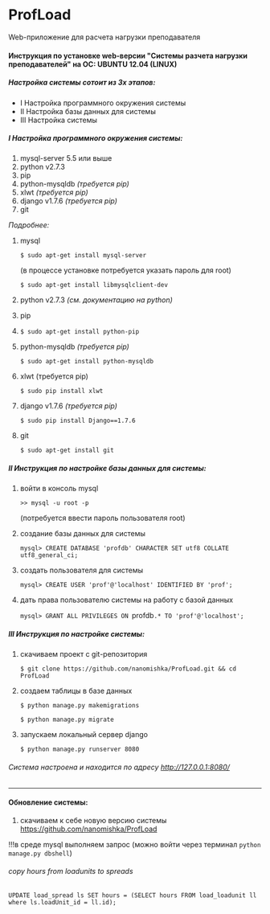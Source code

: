 # ProfLoad
Web-приложение для расчета нагрузки преподавателя

#### Инструкция по установке web-версии "Системы разчета нагрузки преподавателей" на ОС: UBUNTU 12.04 (LINUX)

##### Настройка системы сотоит из 3х этапов:
* I Настройка программного окружения системы
* II Настройка базы данных для системы
* III Настройка системы

##### I Настройка программного окружения системы:
1. mysql-server 5.5 или выше
2. python v2.7.3
3. pip
4. python-mysqldb _(требуется pip)_
5. xlwt _(требуется pip)_
6. django v1.7.6 _(требуется pip)_
7. git

_Подробнее:_

1. mysql

	`$ sudo apt-get install mysql-server` 
	
	(в процессе установке потребуется указать пароль для root)
	
	`$ sudo apt-get install libmysqlclient-dev`
2. python v2.7.3 _(см. документацию на python)_
3. pip
4. 
	`$ sudo apt-get install python-pip`
4. python-mysqldb _(требуется pip)_

	`$ sudo apt-get install python-mysqldb`
5. xlwt (требуется pip)

	`$ sudo pip install xlwt`
6. django v1.7.6 _(требуется pip)_

	`$ sudo pip install Django==1.7.6`
7. git

	`$ sudo apt-get install git`


#####  II Инструкция по настройке базы данных для системы:
1. войти в консоль mysql
	
	`>> mysql -u root -p`

	(потребуется ввести пароль пользователя root)
2. создание базы данных для системы
	
	`mysql> CREATE DATABASE 'profdb' CHARACTER SET utf8 COLLATE utf8_general_ci;`
3. создать пользователя для системы
	
	`mysql> CREATE USER 'prof'@'localhost' IDENTIFIED BY 'prof';`
4. дать права пользователю системы на работу с базой данных

	`mysql> GRANT ALL PRIVILEGES ON `profdb`.* TO 'prof'@'localhost';`


##### III Инструкция по настройке системы:
1. скачиваем проект с git-репозитория

	`$ git clone https://github.com/nanomishka/ProfLoad.git && cd ProfLoad`
2. создаем таблицы в базе данных

	`$ python manage.py makemigrations`
	
	`$ python manage.py migrate`
3. запускаем локальный сервер django

	`$ python manage.py runserver 8080`

###### Система настроена и находится по адресу http://127.0.0.1:8080/
_________________________________________________________
####  Обновление системы:

1. скачиваем к себе новую версию системы
https://github.com/nanomishka/ProfLoad

!!!в среде mysql выполняем запрос (можно войти через терминал `python manage.py dbshell`)

###### copy hours from loadunits to spreads
	
`UPDATE load_spread ls SET hours = (SELECT hours FROM load_loadunit ll where ls.loadUnit_id = ll.id);`

